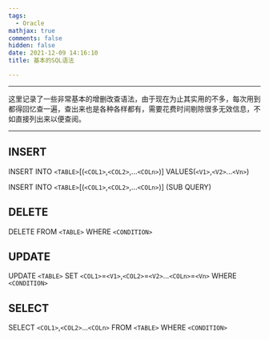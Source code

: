 ```yaml
---
tags:
  - Oracle
mathjax: true
comments: false
hidden: false
date: 2021-12-09 14:16:10
title: 基本的SQL语法

---
```


***

这里记录了一些非常基本的增删改查语法，由于现在为止其实用的不多，每次用到都得回忆查一遍，查出来也是各种各样都有，需要花费时间剔除很多无效信息，不如直接列出来以便查阅。<!-- more -->

***

## INSERT

INSERT INTO `<TABLE>`[(`<COL1>`,`<COL2>`,...`<COLn>`)] VALUES(`<V1>`,`<V2>`...`<Vn>`)

INSERT INTO `<TABLE>`[(`<COL1>`,`<COL2>`,...`<COLn>`)] (SUB QUERY)

## DELETE

DELETE FROM `<TABLE>` WHERE `<CONDITION>`

## UPDATE

UPDATE `<TABLE>` SET `<COL1>`=`<V1>`,`<COL2>`=`<V2>`...`<COLn>`=`<Vn>`  WHERE `<CONDITION>`

## SELECT

SELECT `<COL1>`,`<COL2>`...`<COLn>` FROM `<TABLE>` WHERE `<CONDITION>`